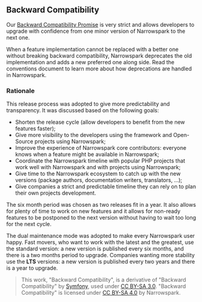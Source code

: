 ## Backward Compatibility

Our [Backward Compatibility Promise][1] is very strict and allows developers to upgrade with confidence from one minor version of Narrowspark to the next one.

When a feature implementation cannot be replaced with a better one without breaking backward compatibility, Narrowspark deprecates the old implementation and adds a new preferred one along side. Read the conventions document to learn more about how deprecations are handled in Narrowspark.

### Rationale

This release process was adopted to give more predictability and transparency. It was discussed based on the following goals:

* Shorten the release cycle (allow developers to benefit from the new features faster);
* Give more visibility to the developers using the framework and Open-Source projects using Narrowspark;
* Improve the experience of Narrowspark core contributors: everyone knows when a feature might be available in Narrowspark;
* Coordinate the Narrowspark timeline with popular PHP projects that work well with Narrowspark and with projects using Narrowspark;
* Give time to the Narrowspark ecosystem to catch up with the new versions (package authors, documentation writers, translators, ...);
* Give companies a strict and predictable timeline they can rely on to plan their own projects development.

The six month period was chosen as two releases fit in a year. It also allows for plenty of time to work on new features and it allows for non-ready features to be postponed to the next version without having to wait too long for the next cycle.

The dual maintenance mode was adopted to make every Narrowspark user happy. Fast movers, who want to work with the latest and the greatest, use the standard version: a new version is published every six months, and there is a two months period to upgrade. Companies wanting more stability use the **LTS** versions: a new version is published every two years and there is a year to upgrade.

> This work, "Backward Compatibility", is a derivative of "Backward Compatibility" by [Symfony][2], used under [CC BY-SA 3.0](https://creativecommons.org/licenses/by-sa/3.0/).
> "Backward Compatibility" is licensed under [CC BY-SA 4.0](https://creativecommons.org/licenses/by-sa/4.0/) by Narrowspark.

[1]: ../Contributions/01_Our_Backward_Compatibility_Promise.md
[2]: https://symfony.com/doc/current/contributing/community/releases.html#backward-compatibility
